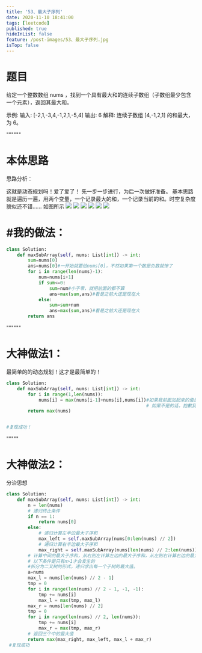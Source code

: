 ```yaml
---
title: '53、最大子序列'
date: 2020-11-10 18:41:00
tags: [leetcode]
published: true
hideInList: false
feature: /post-images/53、最大子序列.jpg
isTop: false
---
```


# 题目

给定一个整数数组 nums ，找到一个具有最大和的连续子数组（子数组最少包含一个元素），返回其最大和。

示例:
输入: [-2,1,-3,4,-1,2,1,-5,4]
输出: 6
解释: 连续子数组 [4,-1,2,1] 的和最大，为 6。





""""""

# 本体思路



思路分析：

这就是动态规划吗！爱了爱了！
先一步一步进行，为后一次做好准备。
基本思路就是遍历一遍，用两个变量，一个记录最大的和，一个记录当前的和。时空复杂度貌似还不错......
如图所示
![](https://ganhan999.github.io//post-images/1605005219420.jpg)
![](https://ganhan999.github.io//post-images/1605005223397.jpg)
![](https://ganhan999.github.io//post-images/1605005226966.jpg)
![](https://ganhan999.github.io//post-images/1605005233354.jpg)
![](https://ganhan999.github.io//post-images/1605005236246.jpg)
![](https://ganhan999.github.io//post-images/1605005238680.jpg)
# #我的做法：

```python
class Solution:
    def maxSubArray(self, nums: List[int]) -> int:
        sum=nums[0]
        ans=nums[0]#一开始就要给nums[0]，不然如果第一个数是负数就惨了
        for i in range(len(nums)-1):
            num=nums[i+1]
            if sum<=0:
                sum=num#小于零，就把前面的都不算
                ans=max(sum,ans)#看是之前大还是现在大
            else:
                sum=sum+num
                ans=max(sum,ans)#看是之前大还是现在大
        return ans


```





""""""

# 大神做法1：

最简单的的动态规划！这才是最简单的！

```python
class Solution:
    def maxSubArray(self, nums: List[int]) -> int:
        for i in range(1,len(nums)):
            nums[i] = max(nums[i-1]+nums[i],nums[i])#如果我前面加起来的值是一个正数，那么就继续加。
                                                    # 如果不是的话，抱歉我要从头开始了。
        return max(nums)


#复现成功！
```





"""""

# 大神做法2：

分治思想

```python
class Solution:
    def maxSubArray(self, nums: List[int]) -> int:
        n = len(nums)
        # 递归终止条件
        if n == 1:
            return nums[0]
        else:
            # 递归计算左半边最大子序和
            max_left = self.maxSubArray(nums[0:len(nums) // 2])
            # 递归计算右半边最大子序和
            max_right = self.maxSubArray(nums[len(nums) // 2:len(nums)])
        # 计算中间的最大子序和，从右到左计算左边的最大子序和，从左到右计算右边的最大子序和，再相加
        # 以下条件是只有n>1才会发生的
        #拆分为二叉树的形式，递归求出每一个子树的最大值。
        a=nums
        max_l = nums[len(nums) // 2 - 1]
        tmp = 0
        for i in range(len(nums) // 2 - 1, -1, -1):
            tmp += nums[i]
            max_l = max(tmp, max_l)
        max_r = nums[len(nums) // 2]
        tmp = 0
        for i in range(len(nums) // 2, len(nums)):
            tmp += nums[i]
            max_r = max(tmp, max_r)
        # 返回三个中的最大值
        return max(max_right, max_left, max_l + max_r)
 #复现成功
```



